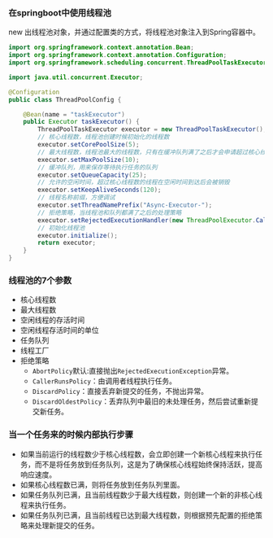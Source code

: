 ### 在springboot中使用线程池
new 出线程池对象，并通过配置类的方式，将线程池对象注入到Spring容器中。
```java
import org.springframework.context.annotation.Bean;
import org.springframework.context.annotation.Configuration;
import org.springframework.scheduling.concurrent.ThreadPoolTaskExecutor;

import java.util.concurrent.Executor;

@Configuration
public class ThreadPoolConfig {

    @Bean(name = "taskExecutor")
    public Executor taskExecutor() {
        ThreadPoolTaskExecutor executor = new ThreadPoolTaskExecutor();
        // 核心线程数，线程池创建时候初始化的线程数
        executor.setCorePoolSize(5);
        // 最大线程数，线程池最大的线程数，只有在缓冲队列满了之后才会申请超过核心线程数的线程
        executor.setMaxPoolSize(10);
        // 缓冲队列，用来保存等待执行任务的队列
        executor.setQueueCapacity(25);
        // 允许的空闲时间，超过核心线程数的线程在空闲时间到达后会被销毁
        executor.setKeepAliveSeconds(120);
        // 线程名称前缀，方便调试
        executor.setThreadNamePrefix("Async-Executor-");
        // 拒绝策略，当线程池和队列都满了之后的处理策略
        executor.setRejectedExecutionHandler(new ThreadPoolExecutor.CallerRunsPolicy());
        // 初始化线程池
        executor.initialize();
        return executor;
    }
}
```
### 线程池的7个参数
- 核心线程数
- 最大线程数
- 空闲线程的存活时间
- 空闲线程存活时间的单位
- 任务队列
- 线程工厂
- 拒绝策略
    - `AbortPolicy`默认:直接抛出`RejectedExecutionException`异常。
    - `CallerRunsPolicy`：由调用者线程执行任务。
    - `DiscardPolicy`：直接丢弃新提交的任务，不抛出异常。
    - `DiscardOldestPolicy`：丢弃队列中最旧的未处理任务，然后尝试重新提交新任务。

### 当一个任务来的时候内部执行步骤
- 如果当前运行的线程数少于核心线程数，会立即创建一个新核心线程来执行任务，而不是将任务放到任务队列，这是为了确保核心线程始终保持活跃，提高响应速度。 
- 如果核心线程数已满，则将任务放到任务队列里面。
- 如果任务队列已满，且当前线程数少于最大线程数，则创建一个新的非核心线程来执行任务。
- 如果任务队列已满，且当前线程已达到最大线程数，则根据预先配置的拒绝策略来处理新提交的任务。
